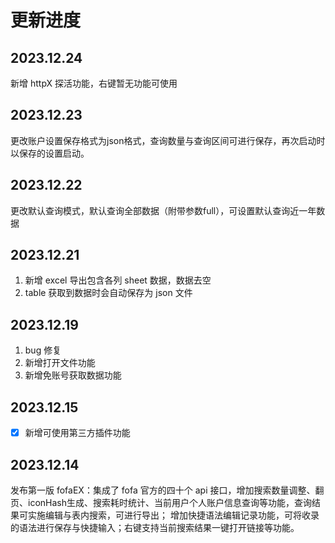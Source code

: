 # 更新进度

## 2023.12.24

新增 httpX 探活功能，右键暂无功能可使用

## 2023.12.23

更改账户设置保存格式为json格式，查询数量与查询区间可进行保存，再次启动时以保存的设置启动。

## 2023.12.22

更改默认查询模式，默认查询全部数据（附带参数full），可设置默认查询近一年数据

## 2023.12.21

1. 新增 excel 导出包含各列 sheet 数据，数据去空
2. table 获取到数据时会自动保存为 json 文件

## 2023.12.19

1. bug 修复
2. 新增打开文件功能
3. 新增免账号获取数据功能

## 2023.12.15

- [x] 新增可使用第三方插件功能

## 2023.12.14

发布第一版 fofaEX：集成了 fofa 官方的四十个 api 接口，增加搜索数量调整、翻页、iconHash生成、搜索耗时统计、当前用户个人账户信息查询等功能，查询结果可实施编辑与表内搜索，可进行导出； 增加快捷语法编辑记录功能，可将收录的语法进行保存与快捷输入；右键支持当前搜索结果一键打开链接等功能。
